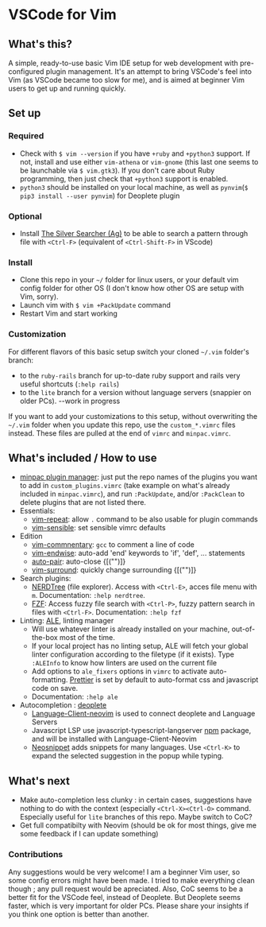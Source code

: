 # VSCode for Vim

## What's this?

A simple, ready-to-use basic Vim IDE setup for web development with pre-configured plugin management. It's an attempt to bring VSCode's feel into Vim (as VSCode became too slow for me), and is aimed at beginner Vim users to get up and running quickly.

## Set up

### Required

* Check with `$ vim --version` if you have `+ruby` and `+python3` support. If not, install and use either `vim-athena` or `vim-gnome` (this last one seems to be launchable via `$ vim.gtk3`). If you don't care about Ruby programming, then just check that `+python3` support is enabled.
* `python3` should be installed on your local machine, as well as `pynvim`(`$ pip3 install --user pynvim`) for Deoplete plugin

### Optional

* Install [The Silver Searcher (Ag)](https://github.com/ggreer/the_silver_searcher) to be able to search a pattern through file with `<Ctrl-F>` (equivalent of `<Ctrl-Shift-F>` in VScode)

### Install

* Clone this repo in your `~/` folder for linux users, or your default vim config folder for other OS (I don't know how other OS are setup with Vim, sorry).
* Launch vim with `$ vim +PackUpdate` command
* Restart Vim and start working

### Customization

For different flavors of this basic setup switch your cloned `~/.vim` folder's branch:
* to the `ruby-rails` branch for up-to-date ruby support and rails very useful shortcuts (`:help rails`)
* to the `lite` branch for a version without language servers (snappier on older PCs). --work in progress

If you want to add your customizations to this setup, without overwriting the `~/.vim` folder when you update this repo, use the `custom_*.vimrc` files instead. These files are pulled at the end of `vimrc` and `minpac.vimrc`.

## What's included / How to use

* [minpac plugin manager](https://github.com/k-takata/minpac): just put the repo names of the plugins you want to add in `custom_plugins.vimrc` (take example on what's already included in `minpac.vimrc`), and run `:PackUpdate`, and/or `:PackClean` to delete plugins that are not listed there.
* Essentials:
  * [vim-repeat](https://github.com/tpope/vim-repeat): allow `.` command to be also usable for plugin commands
  * [vim-sensible](https://github.com/tpope/vim-sensible): set sensible vimrc defaults
* Edition
  * [vim-commnentary](https://github.com/tpope/vim-commentary): `gcc` to comment a line of code
  * [vim-endwise](https://github.com/tpope/vim-endwise): auto-add 'end' keywords to 'if', 'def', ... statements
  * [auto-pair](https://github.com/jiangmiao/auto-pairs): auto-close {[("")]}
  * [vim-surround](https://github.com/tpope/vim-surround): quickly change surrounding {[("")]}
* Search plugins:
  * [NERDTree](https://github.com/scrooloose/nerdtree) (file explorer). Access with `<Ctrl-E>`, acces file menu with `m`. Documentation: `:help nerdtree`.
  * [FZF](https://github.com/junegunn/fzf.vim): Access fuzzy file search with `<Ctrl-P>`, fuzzy pattern search in files with `<Ctrl-F>`. Documentation: `:help fzf`
* Linting: [ALE](https://github.com/dense-analysis/ale), linting manager
  * Will use whatever linter is already installed on your machine, out-of-the-box most of the time.
  * If your local project has no linting setup, ALE will fetch your global linter configuration according to the filetype (if it exists). Type `:ALEInfo` to know how linters are used on the current file
  * Add options to `ale_fixers` options in `vimrc` to activate auto-formatting. [Prettier](https://prettier.io) is set by default to auto-format css and javascript code on save.
  * Documentation: `:help ale`
* Autocompletion : [deoplete](https://github.com/Shougo/deoplete.nvim)
  * [Language-Client-neovim](https://github.com/autozimu/LanguageClient-neovim) is used to connect deoplete and Language Servers
  * Javascript LSP use javascript-typescript-langserver [npm](https://www.npmjs.com/get-npm) package, and will be installed with Language-Client-Neovim
  * [Neosnippet](https://github.com/Shougo/neosnippet.vim) adds snippets for many languages. Use `<Ctrl-K>` to expand the selected suggestion in the popup while typing.

## What's next

* Make auto-completion less clunky : in certain cases, suggestions have nothing to do with the context (especially `<Ctrl-X><Ctrl-O>` command. Especially useful for `lite` branches of this repo. Maybe switch to CoC?
* Get full compatibilty with Neovim (should be ok for most things, give me some feedback if I can update something)

### Contributions

Any suggestions would be very welcome!
I am a beginner Vim user, so some config errors might have been made. I tried to make everything clean though ; any pull request would be apreciated.
Also, CoC seems to be a better fit for the VSCode feel, instead of Deoplete. But Deoplete seems faster, which is very important for older PCs. Please share your insights if you think one option is better than another.
